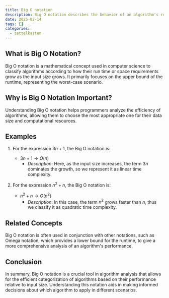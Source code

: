 ```yaml
---
title: Big O notation
description: Big O notation describes the behavior of an algorithm's runtime as the
date: 2025-02-14
tags: []
categories:
  - zettelkasten
---
```


## What is Big O Notation?

Big O notation is a mathematical concept used in computer science to classify algorithms according to how their run time or space requirements grow as the input size grows. It primarily focuses on the upper bound of the runtime, representing the worst-case scenario.

## Why is Big O Notation Important?

Understanding Big O notation helps programmers analyze the efficiency of algorithms, allowing them to choose the most appropriate one for their data size and computational resources.

## Examples

1. For the expression $3n + 1$, the Big O notation is:
   - $3n + 1 \rightarrow O(n)$
     - *Description*: Here, as the input size increases, the term $3n$ dominates the growth, so we represent it as linear time complexity.

2. For the expression $n^2 + n$, the Big O notation is:
   - $n^2 + n \rightarrow O(n^2)$
     - *Description*: In this case, the term $n^2$ grows faster than $n$, thus we classify it as quadratic time complexity.

## Related Concepts

Big O notation is often used in conjunction with other notations, such as Omega notation, which provides a lower bound for the runtime, to give a more comprehensive analysis of an algorithm's performance.

## Conclusion

In summary, Big O notation is a crucial tool in algorithm analysis that allows for the efficient categorization of algorithms based on their performance relative to input size. Understanding this notation aids in making informed decisions about which algorithm to apply in different scenarios.
